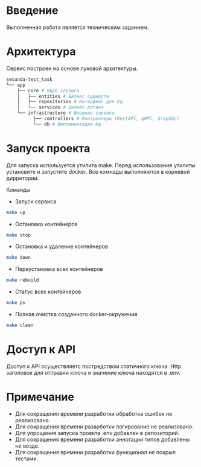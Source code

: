 # Введение
Выполненная работа является техническим заданием.

# Архитектура
Сервис построен на основе луковой архитектуры.

```bash
secunda-test_task
└── app
    ├── core # Ядро сервиса
    │   ├── entities # Бизнес сущности
    │   ├── repositories # Интерфейс для бд
    │   └── services # Бизнес логика
    └── infrastructure # Внешние сервисы
          ├── controllers # Контроллеры (RestAPI, gRPC, GraphQL)
          └── db # Имплементация бд
```

# Запуск проекта
Для запуска используется утилита make.
Перед использование утилиты установите и запустите docker.
Все комнады выполняются в корневой дирретории.

Команды

* Запуск сервиса

```bash
make up
```

* Остановка контейнеров
```bash
make stop
```

* Остановка и удаление контейнеров
```bash
make down
```

* Переустановка всех контейнеров
```bash
make rebuild
```

* Статус всех контейнеров
```bash
make ps
```

* Полная очистка созданного docker-окружения.
```bash
make clean
```

# Доступ к API
Доступ к API осуществляетс постредством статичного ключа.
Http заголовок для отправки ключа и значение ключа находятся в .env.

# Примечание
* Для сокращения времени разработки обработка ошибок не реализована.
* Для сокращения времени разарботки логирование не реализовано.
* Для упрощения запуска проекта .env добавлен в репозиторий.
* Для сокращения времени разработки аннотации типов добавлены не везде.
* Для сокращения времени разработки функционал не покрыл тестами.